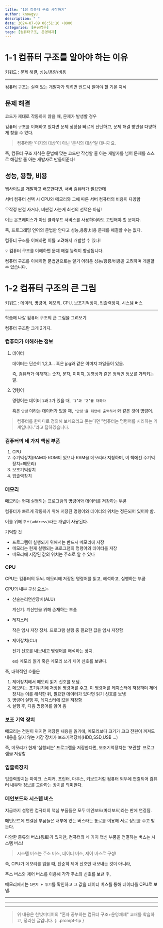 ```yaml
---
title: "1장 컴퓨터 구조 시작하기"
author: knowgyu
description: " "
date: 2024-07-09 06:51:10 +0900
categories: [혼공컴운]
tags: [컴퓨터구조, 운영체제]
---
```


# 1-1 컴퓨터 구조를 알아야 하는 이유

키워드 : 문제 해결, 성능/용량/비용

---

컴퓨터 구조는 실력 있는 개발자가 되려면 반드시 알아야 할 기본 지식

## 문제 해결

코드가 제대로 작동하지 않을 때, 문제가 발생할 경우

컴퓨터 구조를 이해하고 있다면 문제 상황을 빠르게 진단하고, 문제 해결 방안을 다양하게 찾을 수 있다.

> 컴퓨터란 ‘미지의 대상’이 아닌 ‘분석의 대상’일 테니까요.
> 

즉, 컴퓨터 구조 지식은 문법에 맞는 코드만 작성할 줄 아는 개발자를 넘어 문제를 스스로 해결할 줄 아는 개발자로 만들어준다!

## 성능, 용량, 비용

웹사이트를 개발하고 배포한다면, 서버 컴퓨터가 필요한데

서버 컴퓨터 선택 시 CPU와 메모리와 그에 따른 서버 컴퓨터의 비용이 다양함

무작정 싼걸 사거나, 비싼걸 사는게 최선의 선택은 아님!

이는 온프레미스가 아닌 클라우드 서비스를 사용하더라도 고민해야 할 문제다.

즉, 프로그래밍 언어의 문법만 안다고 성능,용량,비용 문제를 해결할 수는 없다.

컴퓨터 구조를 이해하면 이를 고려해서 개발할 수 있다!

<aside>
💡 컴퓨터 구조를 이해하면 문제 해결 능력이 향상됩니다.

컴퓨터 구조를 이해하면 문법만으로는 알기 어려운 성능/용량/비용을 고려하며 개발할 수 있습니다.

</aside>

# 1-2 컴퓨터 구조의 큰 그림

키워드 : 데이터, 명령어, 메모리, CPU, 보조기억장치, 입출력장치, 시스템 버스

---

학습해 나갈 컴퓨터 구조의 큰 그림을 그려보기

컴퓨터 구조란 크게 2가지.

### 컴퓨터가 이해하는 정보

1. 데이터
    
    데이터는 단순히 1,2,3… 혹은 jpg와 같은 이미지 파일들이 있음.
    
    즉, 컴퓨터가 이해하는 숫자, 문자, 이미지, 동영상과 같은 정적인 정보를 가리키는 말.
    
2. 명령어
    
    명령어는 데이터 `1`과 `2`가 있을 때,  `‘1’과 ‘2’를 더하라` 
    
    혹은 `안녕` 이라는 데이터가 있을 때, `'안녕'을 화면에 출력하라` 와 같은 것이 명령어.
    

> 컴퓨터를 한마디로 정의해 보세요라고 묻는다면
”컴퓨터는 명령어를 처리하는 기계입니다.”라고 답하겠습니다.
> 

### 컴퓨터의 네 가지 핵심 부품

1. CPU
2. 주기억장치(RAM과 ROM이 있으나 RAM을 메모리라 지칭하며, 이 책에선 주기억장치=메모리)
3. 보조기억장치
4. 입출력장치

### 메모리

메모리는 현재 실행되는 프로그램의 명령어와 데이터를 저장하는 부품

컴퓨터가 빠르게 작동하기 위해 저장된 명령어와 데이터의 위치는 정돈되어 있어야 함.

이를 위해 `주소(address)`라는 개념이 사용된다.

기억할 것

- 프로그램이 실행되기 위해서는 반드시 메모리에 저장
- 메모리는 현재 실행되는 프로그램의 명령어와 데이터를 저장
- 메모리에 저장된 값의 위치는 주소로 알 수 있다

### CPU

CPU는 컴퓨터의 두뇌. 메모리에 저장된 명령어를 읽고, 해석하고, 실행하는 부품

CPU의 내부 구성 요소는

- 산술논리연산장치(ALU)
    
    계산기. 계산만을 위해 존재하는 부품
    
- 레지스터
    
    작은 임시 저장 장치. 프로그램 실행 중 필요한 값을 임시 저장함
    
- 제어장치(CU)
    
    전기 신호를 내보내고 명령어를 해석하는 장치.
    
    ex) 메모리 읽기 혹은 메모리 쓰기 제어 신호를 보낸다.
    

즉, 대략적인 흐름은

1. 제어장치에서 메모리 읽기 신호를 보냄.
2. 메모리는 초기위치에 저장된 명령어를 주고,
이 명령어를 레지스터에 저장하며
제어장치는 이를 해석한 뒤, 필요한 데이터가 있다면 읽기 신호를 보냄
3. 명령어 실행 후, 레지스터에 값을 저장함
4. 실행 후, 다음 명령어를 읽어 옴

### 보조 기억 장치

메모리는 전원이 꺼지면 저장된 내용을 잃기에, 메모리보다 크기가 크고 전원이 꺼져도 내용을 잃지 않는 저장 장치가 보조기억장치(HDD,SSD,USB …)

즉, 메모리가 현재 ‘실행되는’ 프로그램을 저장한다면, 보조기억장치는 ‘보관할’ 프로그램을 저장함

### 입출력장치

입출력장치는 마이크, 스피커, 프린터, 마우스, 키보드처럼 컴퓨터 외부에 연결되어 컴퓨터 내부와 정보를 교환하는 장치를 의미한다.

### 메인보드와 시스템 버스

지금까지 설명한 컴퓨터의 핵심 부품들은 모두 메인보드(마더보드)라는 판에 연결됨.

메인보드에 연결된 부품들은 내부에 있는 버스라는 통로를 이용해 서로 정보를 주고 받는다.

다양한 종류의 버스(통로)가 있지만, 컴퓨터의 네 가지 핵심 부품을 연결하는 버스는 시스템 버스!

> 시스템 버스는 주소 버스, 데이터 버스, 제어 버스로 구성!
> 

즉, CPU가 메모리를 읽을 때, 단순히 제어 신호만 내보내는 것이 아니라,

주소 버스와 제어 버스를 이용해 각각 주소와 신호를 보낸 후,

메모리에서는 `1번지 + 읽기`를 확인하고 그 값을 데이터 버스를 통해 데이터를 CPU로 보냄.

---
---
---

> 위 내용은 한빛미디어의 "혼자 공부하는 컴퓨터 구조+운영체제" 교재를 학습하고, 정리한 글입니다.
{: .prompt-tip }

